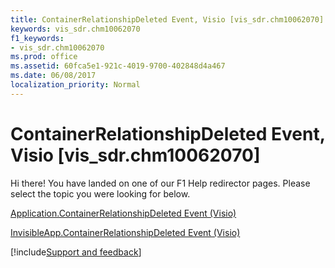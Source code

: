 ```yaml
---
title: ContainerRelationshipDeleted Event, Visio [vis_sdr.chm10062070]
keywords: vis_sdr.chm10062070
f1_keywords:
- vis_sdr.chm10062070
ms.prod: office
ms.assetid: 60fca5e1-921c-4019-9700-402848d4a467
ms.date: 06/08/2017
localization_priority: Normal
---
```



# ContainerRelationshipDeleted Event, Visio [vis_sdr.chm10062070]

Hi there! You have landed on one of our F1 Help redirector pages. Please select the topic you were looking for below.

[Application.ContainerRelationshipDeleted Event (Visio)](http://msdn.microsoft.com/library/1aa5cd59-f350-ba47-0654-dc1bf1d6073f%28Office.15%29.aspx)

[InvisibleApp.ContainerRelationshipDeleted Event (Visio)](http://msdn.microsoft.com/library/689cb7e6-48a4-6438-ba9d-e1b554ac0bca%28Office.15%29.aspx)

[!include[Support and feedback](~/includes/feedback-boilerplate.md)]